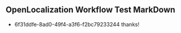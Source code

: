 ## OpenLocalization Workflow Test MarkDown
* 6f31ddfe-8ad0-49f4-a3f6-f2bc79233244 
thanks!<!--HONumber=Mar16_HO3-->
